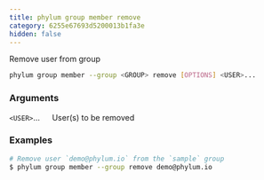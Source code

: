 ```yaml
---
title: phylum group member remove
category: 6255e67693d5200013b1fa3e
hidden: false
---
```


Remove user from group

```sh
phylum group member --group <GROUP> remove [OPTIONS] <USER>...
```

### Arguments

`<USER>`...
&emsp; User(s) to be removed

### Examples

```sh
# Remove user `demo@phylum.io` from the `sample` group
$ phylum group member --group remove demo@phylum.io
```
